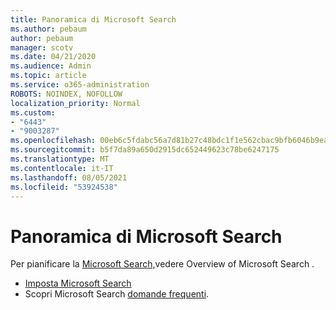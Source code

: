 ```yaml
---
title: Panoramica di Microsoft Search
ms.author: pebaum
author: pebaum
manager: scotv
ms.date: 04/21/2020
ms.audience: Admin
ms.topic: article
ms.service: o365-administration
ROBOTS: NOINDEX, NOFOLLOW
localization_priority: Normal
ms.custom:
- "6443"
- "9003287"
ms.openlocfilehash: 00eb6c5fdabc56a7d81b27c48bdc1f1e562cbac9bfb6046b9ea7c2c0f4920800
ms.sourcegitcommit: b5f7da89a650d2915dc652449623c78be6247175
ms.translationtype: MT
ms.contentlocale: it-IT
ms.lasthandoff: 08/05/2021
ms.locfileid: "53924538"
---
```

# <a name="overview-of-microsoft-search"></a>Panoramica di Microsoft Search

Per pianificare la [Microsoft Search,](https://docs.microsoft.com/microsoftsearch/overview-microsoft-search)vedere Overview of Microsoft Search .

- [Imposta Microsoft Search](https://docs.microsoft.com/microsoftsearch/setup-microsoft-search)
- Scopri Microsoft Search [domande frequenti](https://docs.microsoft.com/microsoftsearch/faqs).
